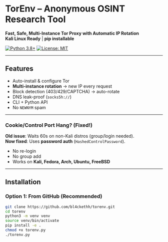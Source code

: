 # TorEnv – Anonymous OSINT Research Tool

**Fast, Safe, Multi-Instance Tor Proxy with Automatic IP Rotation**  
**Kali Linux Ready** | **pip installable**

[![Python 3.8+](https://img.shields.io/badge/python-3.8%2B-blue)](https://python.org)
[![License: MIT](https://img.shields.io/badge/license-MIT-yellow)](LICENSE)


---

## Features

- Auto-install & configure Tor
- **Multi-instance rotation** → new IP every request
- Block detection (403/429/CAPTCHA) → auto-rotate
- DNS leak-proof (`socks5h://`)
- CLI + Python API
- No `NEWNYM` spam

---

### Cookie/Control Port Hang? (Fixed!)

**Old issue**: Waits 60s on non-Kali distros (group/login needed).  
**Now fixed**: Uses **password auth** (`HashedControlPassword`).  

- No re-login  
- No group add  
- Works on **Kali, Fedora, Arch, Ubuntu, FreeBSD**

---

## Installation

### Option 1: From GitHub (Recommended)

```bash
git clone https://github.com/bl4ckethh/torenv.git
cd torenv
python3 -m venv venv
source venv/bin/activate
pip install -e .
chmod +x torenv.py
./torenv.py

